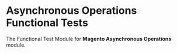 # Asynchronous Operations Functional Tests

The Functional Test Module for **Magento Asynchronous Operations** module.
